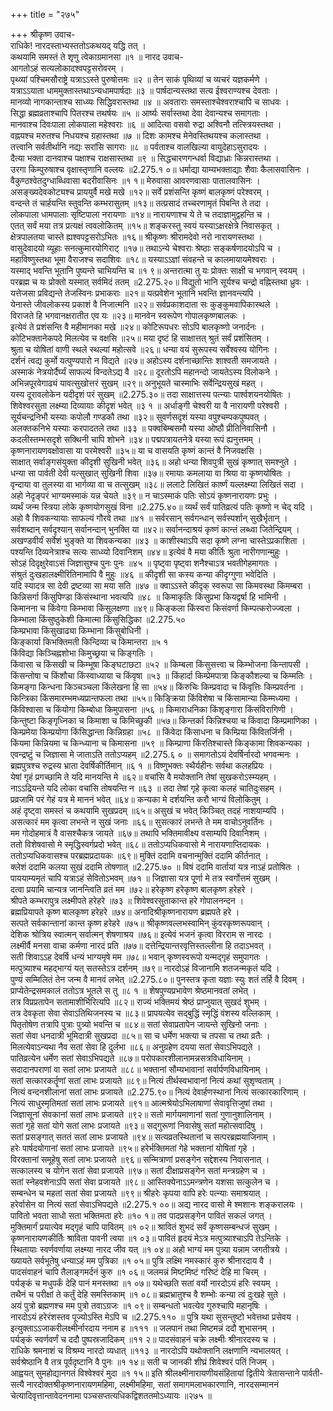 +++
title = "२७५"

+++
श्रीकृष्ण उवाच-  
राधिके! नारदस्ताभ्यस्ततोऽकथयद् यद्धि तत् ।  
कथयामि समस्तं ते शृणु त्वेकाग्रमानसा ॥१ ॥
नारद उवाच-  
आगतोऽहं सत्यलोकादश्वपट्टसरोवरम् ।  
पृथ्व्यां पश्चिमसौराष्ट्रे यत्राऽऽस्ते पुरुषोत्तमः ॥२ ॥
तेन साकं पृथिव्यां च व्यचरं यज्ञकर्मणे ।  
यत्राऽऽयाता धाममुक्तास्तथाऽन्यधामपार्षदाः ॥३ ॥
पार्षदान्यस्तथा सत्य ईश्वराण्यश्च देवताः ।  
मानव्यो नागकान्ताश्च साध्व्यः सिद्धिवरास्तथा ॥४ ॥
अवताराः समस्ताश्चेश्वराश्चापि च साधवः ।  
सिद्धा ब्रह्मव्रताश्चापि पितरश्च तथर्षयः ॥५ ॥
आर्ष्यः सर्वास्तथा देवा देवान्यश्च समागताः ।  
मानवाश्च दिवःपाला लोकपाला महेश्वराः ॥६ ॥
आदित्या वसवो रुद्रा अश्विनौ तत्स्त्रियस्तथा ।  
वह्नयश्च मरुतश्च निधयश्च ग्रहास्तथा ॥७ ॥
दिशः कामश्च मेनेवस्तिथयश्च कलास्तथा ।  
तत्त्वानि सर्वतीर्थानि नद्यः सरांसि सागराः ॥८ ॥
पर्वताश्च वालखिल्या वायुदेहाऽसुरादयः ।  
दैत्या भक्ता दानवाश्च पक्षाश्च राक्षसास्तथा ॥९ ॥
सिद्धचारणगन्धर्वा विद्याध्राः किन्नरास्तथा ।  
उरगा किम्पुरुषाश्च वृक्षास्तृणानि वल्लयः ॥2.275.१ ०॥
धर्माद्या याम्यभक्ताद्याः शैवाः कैलासवासिनः ।  
वैकुण्ठश्वेतदुग्धाब्धिवासा बदरीवासिनः ॥१ १॥
मेरुवासा आवरणवासाः पातालवासिनः ।  
असङ्ख्यदेवकोट्यश्च प्राययुर्वै मखे मखे ॥१२॥
सर्वे प्रशंसन्ति कृष्णं बालकृष्णं परेश्वरम् ।  
वन्दन्ते तं चार्हयन्ति स्तुवन्ति कम्भरासुतम् ॥१३॥
तत्प्रसादं तच्चरणामृतं पिबन्ति ते तदा ।  
लोकपाला धामपालाः सृष्टिपाला नरायणाः ॥१४॥
नारायणाश्च ये ते च तदाज्ञामुद्वहन्ति च ।  
एतत् सर्वं मया तत्र प्रत्यक्षं त्ववलोकितम् ॥१५॥
शङ्करस्तु स्वयं यस्याऽक्षरक्षेत्रे निवासकृत् ।  
क्षेत्रपालतया चास्ते ह्यश्वपट्टसरोऽभितः ॥१६॥
श्रीकृष्णः श्रीरामदेवो नरो नारायणस्तथा ।  
वासुदेवादयो व्यूहाः सनत्कुमारयोगिराट् ॥१७॥
तथाऽन्ये चेश्वराः श्रेष्ठाः सङ्कर्षणादयोऽपि च ।  
महाविष्णुस्तथा भूमा वैराजश्च सदाशिवः ॥१८॥
यस्याऽऽज्ञां संवहन्ते च कालमायायमेश्वराः ।  
यस्माद् भवन्ति भूतानि पुष्यन्ते चाभियन्ति च ॥१ ९॥
अन्तरात्मा तु यः प्रोक्तः साक्षी च भगवान् स्वयम् ।  
परब्रह्म च यः प्रोक्तो यस्मात् सर्वमिदं ततम् ॥2.275.२०॥
विद्युतो भानि सूर्यश्च चन्द्रो वह्निस्तथा ध्रुवः ।  
यत्तेजसा प्रविद्यन्ते तेजस्विनः प्रभाकराः ॥२१॥
यत्प्रवेशेन भूतानि भवन्ति ज्ञानवन्त्यपि ।  
येनास्ते जीवलोकस्य प्रकाशं वै निजात्मनि ॥२२॥
सर्वप्रकाशदाता सः कुङ्कुमवापिकास्थले ।  
विराजते हि भगवानक्षरातीत एव यः ॥२३॥
मानवेन स्वरूपेण गोपालकृष्णबालकः ।  
इत्येवं ते प्रशंसन्ति वै महीमानका मखे ॥२४॥
कोटिरूपधरः सोऽपि बालकृष्णो जनार्दनः ।  
कोटिभक्तानेकपदे मिलत्येव च वक्षसि ॥२५॥
मया दृष्टं हि साक्षात्तत् श्रुतं सर्वं प्रशंसितम् ।  
श्रुता च योषितां वाणी स्थले स्थल्यां महोत्सवे ॥२६॥
धन्या वयं सुरूपस्य सर्वेश्वस्य योगिनः ।  
दर्शनं त्वद्य कुर्मो यत्पुण्यपारो न विद्यते ॥२७॥
अहोऽस्य दर्शनाच्छान्तिः शाश्वती समजायते ।  
अस्माकं नेत्रयोर्दैर्घ्यं साफल्यं विन्दतेऽद्य वै ॥२८॥
दूरतोऽपि महानन्दो जायतेऽस्य विलोकने ।  
अभिन्नपूरवेगाढ्यं यावत्सुखोत्तरं सुखम् ॥२९॥
अनुभूयते चास्माभिः सर्वेन्द्रियसुखं महत् ।  
यस्य दूरावलोकेन यदीदृशं परं सुखम् ॥2.275.३०॥
तदा साक्षात्तस्य पत्न्याः पार्श्वशयनयोषितः ।  
शिवेश्वरसुता लक्ष्म्या दिव्यायाः कीदृशं भवेत् ॥३ १ ॥
अर्धाङ्गी चेश्वरी या वै नारायणी परेश्वरी ।  
सूर्यचन्द्रनिभौ यस्याः कपोलौ गण्डकौ तथा ॥३२॥
सुवर्णसदृशं यस्या वपुश्चम्पकपुष्पवत् ।  
अलक्तकनिभे यस्याः करपादतले तथा ॥३३ ॥
पक्वबिम्बसमौ यस्या ओष्ठौ प्रीतिनिवासिनौ ।  
कदलीस्तम्भसदृशे सक्थिनी चापि शोभने ॥३४॥
पद्मपत्रायतनेत्रे यस्या रूपं ह्यनुत्तमम् ।  
कृष्णनारायणवक्षोवासा या परमेश्वरी ॥३५॥
या च वासयति कृष्णं कान्तं वै निजवक्षसि ।  
साक्षात् सर्वाङ्गसंयुक्ता कीदृशी सुखिनी भवेत् ॥३६॥
अहो धन्या शिवपुत्री सुखं कृष्णात् समश्नुते ।  
धन्या सा पार्वती देवी यत्सुखात् सुखिनी शिवा ॥३७॥
रमायाः कमलाया वा श्रिया वा कृष्णयोषितः ।  
वृन्दाया वा तुलस्या वा भार्गव्या वा च तत्सुखम् ॥३८॥
ललाटे लिखितं कार्ष्णं यल्लक्ष्म्या लिखितं सदा ।  
अहो नेदृङ्परं भाग्यमस्माकं यन्न चेयते ॥३९॥
न चाऽस्माकं पतिः सोऽयं कृष्णनारायणः प्रभुः ।  
व्यर्थं जन्म स्त्रिया लोके कृष्णयोगसुखं विना ॥2.275.४०॥
व्यर्थं सर्वं पातिव्रत्यं पतिः कृष्णो न चेद् यदि ।  
अहो वै शिवकन्यायाः साफल्यं गौरवे तथा ॥४१ ॥
सर्वरसान् सर्वगन्धान् सर्वस्पर्शान् सुखैर्भृतान् ।  
सर्वशब्दान् सर्वदृश्यान् सर्वानन्दान् भुनक्ति या ॥४२॥
सर्वानन्दाश्रयं कृष्णं कान्तं लब्ध्वा जितेन्द्रियम् ।  
अखण्डवीर्यं सर्वेशं भुङ्क्ते या शिवकन्यका ॥४३ ॥
काशीस्थाऽपि सदा कृष्णे लग्ना चास्तेऽप्रकाशिता ।  
पश्यन्ति दिव्यनेत्राश्च सत्यः साध्व्यो दिवानिशम् ॥४४॥
इत्येवं वै मया कीर्तिः श्रुता नारीगणान्मुहुः ।  
सोऽहं दिदृक्षुरेवाऽसं जिज्ञासुश्च पुनः पुनः ॥४५ ॥
पृष्ट्वा पृष्ट्वा शनैश्चाऽत्र भवतीगेहमागतः ।  
संश्रुतं दुःखहालक्ष्मीरितिनामापि वै मुहुः ॥४६ ॥
कीदृशी सा कस्य कन्या कीदृग्गुणा भवेदिति ।  
यदि स्यादत्र सा देवी द्रष्टव्या सा मया सति ॥४७ ॥
क्वाऽऽस्ते कीदृक् स्वरूपा सा किमवस्था किमम्बरा ।  
किन्निसर्गा किंसुपिण्डा किंसंस्थाना भवत्यपि ॥४८ ॥
किमाकृतिः किंसुप्रभा कियद्वर्षा हि भामिनी ।  
किमानना च किंवेगा किम्भावा किंसुलक्षणा ॥४९॥
किङ्कला किंस्वरा किसंवर्णा किम्पत्करोज्ज्वला ।  
किम्भाला किंसुष्ठुकेशी किमात्मा किंसुसिद्धिका ॥2.275.५०  
किम्प्रभावा किंसुखाढ्या किम्भाना किंसुबोधिनी ।  
किङ्कार्या किभक्तिमती किन्दिव्या च किमान्तरा ॥५ १  
किंविद्या किञ्चिह्नशोभा किमुच्छ्रया च किङ्गतिः ।  
किंवासा च किंसखी च किम्भूषा किङ्घटाछटा ॥५२ ॥
किम्बला किंसुसत्त्वा च किम्भोजना किन्तापसी ।  
किंसन्तोषा च किंशौचा किंस्वाध्याया च किंवृषा ॥५३ ॥
किंहार्दा किम्प्रेमपात्रा किङ्कौशल्या च किम्मतिः ।  
किमङ्गा किन्धना किञ्चञ्चला किंलेखना हि सा ॥५४॥
किंरुचिः किम्प्रवादा च किंवृत्तिः किम्प्रवर्तना ।  
किन्त्रिका किंसमारम्भमध्यप्रान्तफला तथा ॥५५॥
किङ्क्रिया किंविशेषा च किंसामान्या किम्मध्यमा ।  
किंविश्वासा च किंयोगा किम्बोधा किमुपासना ॥५६ ॥
किमाराधनिका किंशृङ्गारा किंसंविरागिणी ।  
किन्तुष्टा किङ्गृध्निका च किमाशा च किमिच्छुकी ॥५७॥
किन्तर्का किन्निश्चया च किंवादा किम्प्रमाणिका ।  
किम्प्रमेया किम्प्रयोगा किंसिद्धान्ता किन्निग्रहा ॥५८ ॥
किंवेदा किंसाधना च किम्प्रिया किंवितर्जिनी ।  
किंयमा किन्नियमा च किन्ध्याना च किमासना ॥५९ ॥
किम्प्राणा किंरतिश्चास्ते किङ्कामा शिवकन्यका ।  
एवन्द्रष्टुं च जिज्ञासा मे जाताऽति ततोऽप्यहम् ॥2.275.६ ० ॥
समागतोऽयं देवर्षिर्नारदो भगवन्मनः ।  
ब्रह्मपुत्रश्च रुद्रस्य भ्राता देवर्षिकीर्तिमान् ॥६ १ ॥
विष्णुभक्तः स्थैर्यहीनः सर्वथा कलहप्रियः ।  
येषां गृहं प्रगच्छामि ते यदि मानयन्ति मे ॥६२॥
वचांसि वै मयोक्तानि तेषां सुखकरोऽस्म्यहम् ।  
नाऽऽद्रियन्ते यदि लोका वचांसि तोषयन्ति न ॥६३ ॥
तदा तेषां गृहे कृत्वा कलहं चातिदुःसहम् ।  
प्रव्रजामि परं गेहं यत्र मे माननं भवेत् ॥६४॥
कन्यका मे दर्शयन्ति करौ भाग्यं विलोकितुम् ।  
अहं दृष्ट्वा समस्तं च कथयामि सुखप्रदम् ॥६५॥
असुखं च भवेत् किञ्चित् तदहं नाशयाम्यपि ।  
असत्कारं मम कृत्वा लभन्ते न सुखं जनाः ॥६६॥
सुसत्कारं लभन्ते ते मम वाचोऽनुवर्तिनः ।  
मम गोदोहमात्रं वै वासश्चैकत्र जायते ॥६७॥
तथापि भक्तिमावीक्ष्य वसाम्यपि दिवानिशम् ।  
ततो विशेषवासो मे स्मृद्धिस्वर्गप्रदो भवेत् ॥६८॥
ततोऽप्यधिकवासो मे नारायणाप्तिदायकः ।  
ततोऽप्यधिकवासश्च परब्रह्मप्रदायकः ॥६९॥
मुक्तिं ददामि वचनान्मुक्तिं ददामि कीर्तनात् ।  
क्लेशं ददामि कलया सुखं ददामि तोषणात् ॥2.275.७० ॥
विषं ददामि वार्तायां यत्र नाऽहं प्रतोषितः ।  
पाययाम्यमृतं चापि यत्राऽहं सेवितोऽभवम् ॥७१ ॥
जिज्ञासा यत्र पूर्णा मे तत्र स्वर्गोत्तमं सुखम् ।  
दत्वा प्रयामि चान्यत्र जानन्त्विति व्रतं मम ॥७२॥
हरेकृष्ण हरेकृष्ण बालकृष्ण हरेहरे ।  
श्रीपते कम्भरापुत्र लक्ष्मीपते हरेहरे ॥७३ ॥
शिवेश्वरसुताकान्त हरे गोपालनन्दन ।  
ब्रह्मप्रियापते कृष्ण बालकृष्ण हरेहरे ॥७४॥
अनादिश्रीकृष्णनारायण ब्रह्मपते हरे ।  
सत्पते सर्वकान्तानां कान्त कृष्ण हरेहरे ॥७५॥
श्रीकृष्णवल्लभस्वामिन् कुंवरकृष्णरूपवान् ।  
देशिक श्रोत्रिय स्वात्मन् सर्वात्मन् शेषणाश्रय ॥७६॥
इत्येवं भजनं कृत्वा विरराम स नारदः ।  
लक्ष्मीर्वै मनसा वाचा कर्मणा नारदं प्रति ॥७७॥
दत्तेन्द्रियान्तरवृत्तिस्तल्लीना हि तदाऽभवत् ।  
सती शिवाऽऽह देवर्षि धन्यं भाग्यमृषे मम ॥७८॥
भवान् कृष्णस्वरूपो यन्मद्गृहं समुपागतः ।  
मत्पुत्र्याश्च महद्भाग्यं यत् सतस्तेऽत्र दर्शनम् ॥७९॥
नारदोऽहं विजानामि शतजन्मकृतं यदि ।  
पुण्यं सम्मिलितं तेन जन्म वै मानवं लभेत् ॥2.275.८०॥
पुनस्तत्र कृता यज्ञाः स्युः शतं तर्हि वै दिवम् ।  
प्राप्येतेन्द्रसमकालं ततोऽत्र भूतले स तु ॥८ १ ॥
शेषपुण्यप्रभावेण श्रेष्ठमानवतां लभेत् ।  
तत्र विप्रप्रतापेन सतामाशीर्भिरित्यपि ॥८२॥
राज्यं भक्तिमयं श्रेष्ठं प्राप्नुयात् सुखदं शुभम् ।  
तत्र देवकृता सेवा सेवाऽतिथिजनस्य च ॥८३॥
प्रापयत्येव सद्बुद्धिं स्मृद्धिं वंशस्य वल्लिकाम् ।  
पितृतोषेण तत्रापि पुत्राः पुत्र्यो भवन्ति च ॥८४॥
सतां सेवाप्रतापेन जायन्ते सुखिनो जनाः ।  
सतां सेवा धनदात्री भूमिदात्री सुखप्रदा ॥८५॥
सा च धर्मेण भक्त्या च तपसा च तथा व्रतैः ।  
मिलत्येवाऽन्यथा नैव सतां सेवा हि दुर्लभा ॥८६॥
अनुग्रहेण दयया सतां सेवाऽभिपद्यते ।  
पातिव्रत्येन धर्मेण सतां सेवाऽभिपद्यते ॥८७॥
परोपकारशीलानामन्नसत्रविधायिनाम् ।  
सदादानपराणां वा सतां लाभः प्रजायते ॥८८॥
भक्तानां सौम्यभावानां सर्वार्पणविधायिनाम् ।  
सतां सत्कारकर्तॄणां सतां लाभः प्रजायते ॥८९॥
नित्यं तीर्थस्वभावानां नित्यं कथां सुशृण्वताम् ।  
नित्यं वन्दनशीलानां सतां लाभः प्रजायते ॥2.275.९०॥
नित्यं देवार्हणस्थानां नित्यं सत्कारकारिणाम् ।  
नित्यं साधुस्मृतिमतां सतां लाभः प्रजायते ॥९१॥
आत्मश्रेयोऽभिलाषाणां सेवावृत्तिजुषां तथा ।  
जिज्ञासूनां सेवकानां सतां लाभः प्रजायते ॥९२॥
सतो मार्गयमाणानां सतां गुणानुशालिनाम् ।  
सतां गृहे सतां योगे सतां लाभः प्रजायते ॥९३॥
सद्गुरूणां निवासेषु सतां महोत्सवादिषु ।  
सतां प्रसङ्गात् सततं सतां लाभः प्रजायते ॥९४॥
सत्यव्रतस्थितानां च सत्परब्रह्मयाजिनाम् ।  
हरेः पार्षदयोगानां सतां लाभः प्रजायते ॥९५॥
हरेर्भक्तिमतां गेहे भक्तानां योषितां गृहे ।  
विरक्तानां समूहेषु सतां लाभः प्रजायते ॥९६॥
सन्मित्राणां प्रसङ्गेन सद्देशस्य निवासनात् ।  
सत्कालस्य च योगेन सतां सेवा प्रजायते ॥९७॥
सतां दीक्षाप्रसङ्गेन सतां मन्त्रग्रहेण च ।  
सतां स्नेहवशेनाऽपि सतां सेवा प्रजायते ॥९८॥
आस्तिक्येनाऽऽमन्त्रणेन यशसा सत्कुलेन च ।  
सम्बन्धेन च महतां सतां सेवा प्रजायते ॥९९॥
श्रीहरेः कृपया वापि हरेः पत्न्याः समाश्रयात् ।  
हरेर्वासेन वा नित्यं सतां सेवाऽभिपद्यते ॥2.275.१ ००॥
अद्य नारद वासो मे श्मशानः शङ्करालयः ।  
पावितो भवता साधो सता भक्तिमता हरेः ॥१० १॥
तव पादप्रसङ्गेन पावितं सकलं जगत् ।  
मुक्तिमार्गं प्रयात्येव मद्गृहं चापि पावितम् ॥१ ०२॥
श्रावितं शुभदं सर्वं कृष्णसम्बन्धजं सुखम् ।  
कृष्णनारायणकीर्तिः श्राविता पावनी त्वया ॥१ ०३॥
पावितं हृदयं मेऽत्र मत्पुत्र्याश्चाऽपि तेऽन्तिके ।  
स्थितायाः स्वर्णवर्णाया लक्ष्म्या नारद जीव यत् ॥१ ०४॥
अहो भाग्यं मम पुत्र्या यन्नाम जगतीत्रये ।  
ख्यायते सर्वभूतेषु धन्याऽहं मम पुत्रिका ॥१ ०५॥
पुत्रि लक्ष्मि नमस्कारं कुरु श्रीनारदाय वै ।  
पादसंवाहनं चापि तैलाङ्गमर्दनं कुरु ॥१ ०६॥
जलमन्नं मिष्टमिष्टं गरिष्टं देहि मा चिरम् ।  
पर्यङ्कं च मधुपर्कं देहि पानं मनस्तथा ॥१ ०७॥
यथेच्छति सतां वर्यो नारदोऽयं हरिः स्वयम् ।  
तथैनं च परीक्षां ते कर्तुं देहि समस्तिकाम् ॥१ ०८॥
ब्रह्मभ्रातुश्च वै शम्भोः कन्या त्वं दुःखहे सुते ।  
अयं पुत्रो ब्रह्मणश्च मम पुत्रो तवाऽग्रजः ॥१ ०९॥
सम्बन्धतो भवत्येव गुरुश्चापि महानृषिः ।  
नारदोऽयं हरेरंशस्तव पूज्योऽस्ति मेऽपि च ॥2.275.११० ॥
पुत्रि यथा सुसन्तुष्टो भवेत्तथा प्रसेवय ।  
इत्युक्ताऽऽजाकरीलक्ष्मीर्नारदाय ननाम ह ॥१११ ॥
जलपानं तथा मिष्टमन्नं ददौ शुभासनम् ।  
पर्यङ्कं स्वर्णवर्णं च ददौ पुष्पस्रजादिकम् ॥११ २॥
पादसंवाहनं चक्रे लक्ष्मीः श्रीनारदस्य च ।  
राधिके श्रमनाशं च विश्रम्य नारदो व्यधात् ॥११३ ॥
नारदोऽपि यथोक्तानि लक्षणानि न्यभालयत् ।  
सर्वश्रेष्ठानि वै तत्र पूर्वदृष्टानि वै पुनः ॥१ १४॥
सती च जानकी शीघ्रं शिवेश्वरं पतिं निजम् ।  
आह्वयत् सुमहोद्यानगतं विश्वेश्वरं मुदा ॥१ १५॥
इति श्रीलक्ष्मीनारायणीयसंहितायां द्वितीये त्रेतासन्ताने पार्वती-सत्यै नारदोक्तश्रीकृष्णनारायणमहिमा, लक्ष्मीमहिमा, सतां समागमलाभकारणानि, नारदसम्माननं चेत्यादिवृत्तान्तावेदननामा पञ्चसप्तत्यधिकद्विशततमोऽध्यायः ॥२७५ ॥
    
